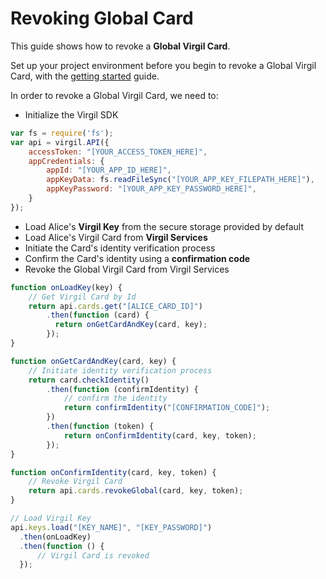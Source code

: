 # Revoking Global Card

This guide shows how to revoke a **Global Virgil Card**.

Set up your project environment before you begin to revoke a Global Virgil Card, with the [getting started](/documentation/guides/configuration/client-side) guide.

In order to revoke a Global Virgil Card, we need to:

-  Initialize the Virgil SDK

```javascript
var fs = require('fs');
var api = virgil.API({
    accessToken: "[YOUR_ACCESS_TOKEN_HERE]",
    appCredentials: {
        appId: "[YOUR_APP_ID_HERE]",
        appKeyData: fs.readFileSync("[YOUR_APP_KEY_FILEPATH_HERE]"),
        appKeyPassword: "[YOUR_APP_KEY_PASSWORD_HERE]",
    }
});
```

- Load Alice's **Virgil Key** from the secure storage provided by default
- Load Alice's Virgil Card from **Virgil Services**
- Initiate the Card's identity verification process
- Confirm the Card's identity using a **confirmation code**
- Revoke the Global Virgil Card from Virgil Services

```javascript
function onLoadKey(key) {
    // Get Virgil Card by Id
    return api.cards.get("[ALICE_CARD_ID]")
        .then(function (card) {
          return onGetCardAndKey(card, key);
        });
}

function onGetCardAndKey(card, key) {
    // Initiate identity verification process
    return card.checkIdentity()
        .then(function (confirmIdentity) {
            // confirm the identity
            return confirmIdentity("[CONFIRMATION_CODE]");
        })
        .then(function (token) {
            return onConfirmIdentity(card, key, token);
        });
}

function onConfirmIdentity(card, key, token) {
    // Revoke Virgil Card
    return api.cards.revokeGlobal(card, key, token);
}

// Load Virgil Key
api.keys.load("[KEY_NAME]", "[KEY_PASSWORD]")
  .then(onLoadKey)
  .then(function () {
      // Virgil Card is revoked
  });
```
